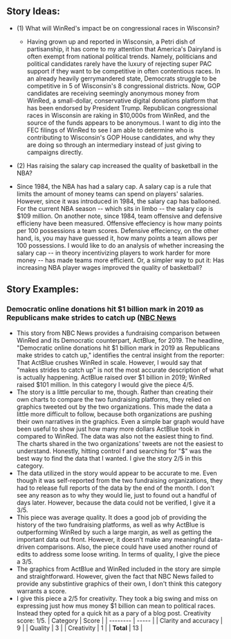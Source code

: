 ## Story Ideas:
* (1) What will WinRed's impact be on congressional races in Wisconsin?
  * Having grown up and reported in Wisconsin, a Petri dish of partisanship, it has come to my attention that America's Dairyland is often exempt from national political trends. Namely, politicians and political candidates rarely have the luxury of rejecting super PAC support if they want to be competitive in often contentious races. In an already heavily gerrymandered state, Democrats struggle to be competitive in 5 of Wisconsin's 8 congressional districts. Now, GOP candidates are receiving seemingly anonymous money from WinRed, a small-dollar, conservative digital donations platform that has been endorsed by President Trump. Republican congressional races in Wisconsin are raking in $10,000s from WinRed, and the source of the funds appears to be anonymous. I want to dig into the FEC filings of WinRed to see I am able to determine who is contributing to Wisconsin's GOP House candidates, and why they are doing so through an intermediary instead of just giving to campaigns directly. 

* (2) Has raising the salary cap increased the quality of basketball in the NBA?
 * Since 1984, the NBA has had a salary cap. A salary cap is a rule that limits the amount of money teams can spend on players' salaries. However, since it was introduced in 1984, the salary cap has ballooned. For the current NBA season -- which sits in limbo -- the salary cap is $109 million. On another note, since 1984, team offensive and defensive efficieny have been measured. Offensive effeciency is how many points per 100 possessions a team scores. Defensive effeciency, on the other hand, is, you may have guessed it, how many points a team allows per 100 possessions. I would like to do an analysis of whether increasing the salary cap -- in theory incentivizing players to work harder for more money -- has made teams more efficient. Or, a simpler way to put it: Has increasing NBA player wages improved the quality of basketball?
 
 ## Story Examples:
 
 ### Democratic online donations hit $1 billion mark in 2019 as Republicans make strides to catch up ([NBC News](https://www.nbcnews.com/politics/meet-the-press/blog/meet-press-blog-latest-news-analysis-data-driving-political-discussion-n988541/ncrd1112901#blogHeader)
* This story from NBC News provides a fundraising comparison between WinRed and its Democratic counterpart, ActBlue, for 2019. The headline, "Democratic online donations hit $1 billion mark in 2019 as Republicans make strides to catch up," identifies the central insight from the reporter: That ActBlue crushes WinRed in scale. However, I would say that "makes strides to catch up" is not the most accurate description of what is actually happening. ActBlue raised over $1 billion in 2019; WinRed raised $101 million. In this category I would give the piece 4/5.
* The story is a little perculiar to me, though. Rather than creating their own charts to compare the two fundraising platforms, they relied on graphics tweeted out by the two organizations. This made the data a little more difficult to follow, because both organizations are pushing their own narratives in the graphics. Even a simple bar graph would have been useful to show just how many more dollars ActBlue took in compared to WinRed. The data was also not the easiest thing to find. The charts shared in the two organizations' tweets are not the easiest to understand. Honestly, hitting control f and searching for "$" was the best way to find the data that I wanted. I give the story 2/5 in this category. 
* The data utilized in the story would appear to be accurate to me. Even though it was self-reported from the two fundraising organizations, they had to release full reports of the data by the end of the month. I don't see any reason as to why they would lie, just to found out a handful of days later. However, because the data could not be verified, I give it a 3/5.
* This piece was average quality. It does a good job of providing the history of the two fundraising platforms, as well as why ActBlue is outperforming WinRed by such a large margin, as well as getting the important data out front. However, it doesn't make any meaningful data-driven comparisons. Also, the piece could have used another round of edits to address some loose writing. In terms of quality, I give the piece a 3/5.
* The graphics from ActBlue and WinRed included in the story are simple and straightforward. However, given the fact that NBC News failed to provide any substintive graphics of their own, I don't think this category warrants a score.
* I give this piece a 2/5 for creativity. They took a big swing and miss on expressing just how mus money $1 billion can mean to political races. Instead they opted for a quick hit as a pary of a blog post. Creativity score: 1/5.
| Category | Score |
| -------- | ----- |
| Clarity and accuracy | 9 |
| Quality | 3 |
| Creativity | 1 |
| **Total** | 13 |
